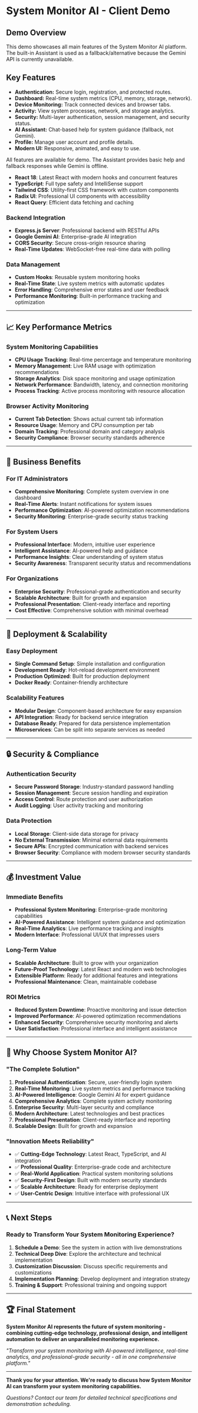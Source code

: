 # System Monitor AI - Client Demo

## Demo Overview
This demo showcases all main features of the System Monitor AI platform. The built-in Assistant is used as a fallback/alternative because the Gemini API is currently unavailable.

## Key Features

- **Authentication:** Secure login, registration, and protected routes.
- **Dashboard:** Real-time system metrics (CPU, memory, storage, network).
- **Device Monitoring:** Track connected devices and browser tabs.
- **Activity:** View system processes, network, and storage analytics.
- **Security:** Multi-layer authentication, session management, and security status.
- **AI Assistant:** Chat-based help for system guidance (fallback, not Gemini).
- **Profile:** Manage user account and profile details.
- **Modern UI:** Responsive, animated, and easy to use.

All features are available for demo. The Assistant provides basic help and fallback responses while Gemini is offline.
- **React 18**: Latest React with modern hooks and concurrent features
- **TypeScript**: Full type safety and IntelliSense support
- **Tailwind CSS**: Utility-first CSS framework with custom components
- **Radix UI**: Professional UI components with accessibility
- **React Query**: Efficient data fetching and caching

### **Backend Integration**
- **Express.js Server**: Professional backend with RESTful APIs
- **Google Gemini AI**: Enterprise-grade AI integration
- **CORS Security**: Secure cross-origin resource sharing
- **Real-Time Updates**: WebSocket-free real-time data with polling

### **Data Management**
- **Custom Hooks**: Reusable system monitoring hooks
- **Real-Time State**: Live system metrics with automatic updates
- **Error Handling**: Comprehensive error states and user feedback
- **Performance Monitoring**: Built-in performance tracking and optimization

---

## 📈 **Key Performance Metrics**

### **System Monitoring Capabilities**
- **CPU Usage Tracking**: Real-time percentage and temperature monitoring
- **Memory Management**: Live RAM usage with optimization recommendations
- **Storage Analytics**: Disk space monitoring and usage optimization
- **Network Performance**: Bandwidth, latency, and connection monitoring
- **Process Tracking**: Active process monitoring with resource allocation

### **Browser Activity Monitoring**
- **Current Tab Detection**: Shows actual current tab information
- **Resource Usage**: Memory and CPU consumption per tab
- **Domain Tracking**: Professional domain and category analysis
- **Security Compliance**: Browser security standards adherence

---

## 🎯 **Business Benefits**

### **For IT Administrators**
- **Comprehensive Monitoring**: Complete system overview in one dashboard
- **Real-Time Alerts**: Instant notifications for system issues
- **Performance Optimization**: AI-powered optimization recommendations
- **Security Monitoring**: Enterprise-grade security status tracking

### **For System Users**
- **Professional Interface**: Modern, intuitive user experience
- **Intelligent Assistance**: AI-powered help and guidance
- **Performance Insights**: Clear understanding of system status
- **Security Awareness**: Transparent security status and recommendations

### **For Organizations**
- **Enterprise Security**: Professional-grade authentication and security
- **Scalable Architecture**: Built for growth and expansion
- **Professional Presentation**: Client-ready interface and reporting
- **Cost Effective**: Comprehensive solution with minimal overhead

---

## 🚀 **Deployment & Scalability**

### **Easy Deployment**
- **Single Command Setup**: Simple installation and configuration
- **Development Ready**: Hot-reload development environment
- **Production Optimized**: Built for production deployment
- **Docker Ready**: Container-friendly architecture

### **Scalability Features**
- **Modular Design**: Component-based architecture for easy expansion
- **API Integration**: Ready for backend service integration
- **Database Ready**: Prepared for data persistence implementation
- **Microservices**: Can be split into separate services as needed

---

## 🔒 **Security & Compliance**

### **Authentication Security**
- **Secure Password Storage**: Industry-standard password handling
- **Session Management**: Secure session handling and expiration
- **Access Control**: Route protection and user authorization
- **Audit Logging**: User activity tracking and monitoring

### **Data Protection**
- **Local Storage**: Client-side data storage for privacy
- **No External Transmission**: Minimal external data requirements
- **Secure APIs**: Encrypted communication with backend services
- **Browser Security**: Compliance with modern browser security standards

---

## 💰 **Investment Value**

### **Immediate Benefits**
- **Professional System Monitoring**: Enterprise-grade monitoring capabilities
- **AI-Powered Assistance**: Intelligent system guidance and optimization
- **Real-Time Analytics**: Live performance tracking and insights
- **Modern Interface**: Professional UI/UX that impresses users

### **Long-Term Value**
- **Scalable Architecture**: Built to grow with your organization
- **Future-Proof Technology**: Latest React and modern web technologies
- **Extensible Platform**: Ready for additional features and integrations
- **Professional Maintenance**: Clean, maintainable codebase

### **ROI Metrics**
- **Reduced System Downtime**: Proactive monitoring and issue detection
- **Improved Performance**: AI-powered optimization recommendations
- **Enhanced Security**: Comprehensive security monitoring and alerts
- **User Satisfaction**: Professional interface and intelligent assistance

---

## 🎉 **Why Choose System Monitor AI?**

### **"The Complete Solution"**
1. **Professional Authentication**: Secure, user-friendly login system
2. **Real-Time Monitoring**: Live system metrics and performance tracking
3. **AI-Powered Intelligence**: Google Gemini AI for expert guidance
4. **Comprehensive Analytics**: Complete system activity monitoring
5. **Enterprise Security**: Multi-layer security and compliance
6. **Modern Architecture**: Latest technologies and best practices
7. **Professional Presentation**: Client-ready interface and reporting
8. **Scalable Design**: Built for growth and expansion

### **"Innovation Meets Reliability"**
- ✅ **Cutting-Edge Technology**: Latest React, TypeScript, and AI integration
- ✅ **Professional Quality**: Enterprise-grade code and architecture
- ✅ **Real-World Application**: Practical system monitoring solutions
- ✅ **Security-First Design**: Built with modern security standards
- ✅ **Scalable Architecture**: Ready for enterprise deployment
- ✅ **User-Centric Design**: Intuitive interface with professional UX

---

## 📞 **Next Steps**

### **Ready to Transform Your System Monitoring Experience?**

1. **Schedule a Demo**: See the system in action with live demonstrations
2. **Technical Deep Dive**: Explore the architecture and technical implementation
3. **Customization Discussion**: Discuss specific requirements and customizations
4. **Implementation Planning**: Develop deployment and integration strategy
5. **Training & Support**: Professional training and ongoing support

---

## 🏆 **Final Statement**

**System Monitor AI represents the future of system monitoring - combining cutting-edge technology, professional design, and intelligent automation to deliver an unparalleled monitoring experience.**

*"Transform your system monitoring with AI-powered intelligence, real-time analytics, and professional-grade security - all in one comprehensive platform."*

---

**Thank you for your attention. We're ready to discuss how System Monitor AI can transform your system monitoring capabilities.**

*Questions? Contact our team for detailed technical specifications and demonstration scheduling.*
